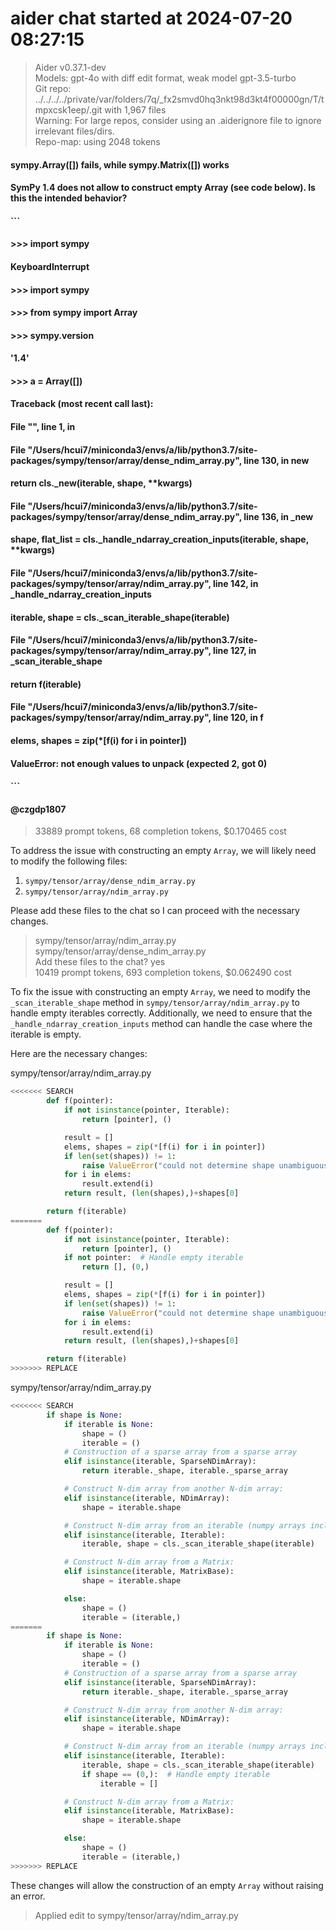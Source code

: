 
# aider chat started at 2024-07-20 08:27:15

> Aider v0.37.1-dev  
> Models: gpt-4o with diff edit format, weak model gpt-3.5-turbo  
> Git repo: ../../../../private/var/folders/7q/_fx2smvd0hq3nkt98d3kt4f00000gn/T/tmpxcsk1eep/.git with 1,967 files  
> Warning: For large repos, consider using an .aiderignore file to ignore irrelevant files/dirs.  
> Repo-map: using 2048 tokens  

#### sympy.Array([]) fails, while sympy.Matrix([]) works  
#### SymPy 1.4 does not allow to construct empty Array (see code below). Is this the intended behavior?  
####   
#### ```  
#### >>> import sympy  
#### KeyboardInterrupt  
#### >>> import sympy  
#### >>> from sympy import Array  
#### >>> sympy.__version__  
#### '1.4'  
#### >>> a = Array([])  
#### Traceback (most recent call last):  
####   File "<stdin>", line 1, in <module>  
####   File "/Users/hcui7/miniconda3/envs/a/lib/python3.7/site-packages/sympy/tensor/array/dense_ndim_array.py", line 130, in __new__  
####     return cls._new(iterable, shape, **kwargs)  
####   File "/Users/hcui7/miniconda3/envs/a/lib/python3.7/site-packages/sympy/tensor/array/dense_ndim_array.py", line 136, in _new  
####     shape, flat_list = cls._handle_ndarray_creation_inputs(iterable, shape, **kwargs)  
####   File "/Users/hcui7/miniconda3/envs/a/lib/python3.7/site-packages/sympy/tensor/array/ndim_array.py", line 142, in _handle_ndarray_creation_inputs  
####     iterable, shape = cls._scan_iterable_shape(iterable)  
####   File "/Users/hcui7/miniconda3/envs/a/lib/python3.7/site-packages/sympy/tensor/array/ndim_array.py", line 127, in _scan_iterable_shape  
####     return f(iterable)  
####   File "/Users/hcui7/miniconda3/envs/a/lib/python3.7/site-packages/sympy/tensor/array/ndim_array.py", line 120, in f  
####     elems, shapes = zip(*[f(i) for i in pointer])  
#### ValueError: not enough values to unpack (expected 2, got 0)  
#### ```  
####   
#### @czgdp1807  
> 33889 prompt tokens, 68 completion tokens, $0.170465 cost  

To address the issue with constructing an empty `Array`, we will likely need to modify the following files:

1. `sympy/tensor/array/dense_ndim_array.py`
2. `sympy/tensor/array/ndim_array.py`

Please add these files to the chat so I can proceed with the necessary changes.

> sympy/tensor/array/ndim_array.py  
> sympy/tensor/array/dense_ndim_array.py  
> Add these files to the chat? yes  
> 10419 prompt tokens, 693 completion tokens, $0.062490 cost  

To fix the issue with constructing an empty `Array`, we need to modify the `_scan_iterable_shape` method in `sympy/tensor/array/ndim_array.py` to handle empty iterables correctly. Additionally, we need to ensure that the `_handle_ndarray_creation_inputs` method can handle the case where the iterable is empty.

Here are the necessary changes:

sympy/tensor/array/ndim_array.py
```python
<<<<<<< SEARCH
        def f(pointer):
            if not isinstance(pointer, Iterable):
                return [pointer], ()

            result = []
            elems, shapes = zip(*[f(i) for i in pointer])
            if len(set(shapes)) != 1:
                raise ValueError("could not determine shape unambiguously")
            for i in elems:
                result.extend(i)
            return result, (len(shapes),)+shapes[0]

        return f(iterable)
=======
        def f(pointer):
            if not isinstance(pointer, Iterable):
                return [pointer], ()
            if not pointer:  # Handle empty iterable
                return [], (0,)

            result = []
            elems, shapes = zip(*[f(i) for i in pointer])
            if len(set(shapes)) != 1:
                raise ValueError("could not determine shape unambiguously")
            for i in elems:
                result.extend(i)
            return result, (len(shapes),)+shapes[0]

        return f(iterable)
>>>>>>> REPLACE
```

sympy/tensor/array/ndim_array.py
```python
<<<<<<< SEARCH
        if shape is None:
            if iterable is None:
                shape = ()
                iterable = ()
            # Construction of a sparse array from a sparse array
            elif isinstance(iterable, SparseNDimArray):
                return iterable._shape, iterable._sparse_array

            # Construct N-dim array from another N-dim array:
            elif isinstance(iterable, NDimArray):
                shape = iterable.shape

            # Construct N-dim array from an iterable (numpy arrays included):
            elif isinstance(iterable, Iterable):
                iterable, shape = cls._scan_iterable_shape(iterable)

            # Construct N-dim array from a Matrix:
            elif isinstance(iterable, MatrixBase):
                shape = iterable.shape

            else:
                shape = ()
                iterable = (iterable,)
=======
        if shape is None:
            if iterable is None:
                shape = ()
                iterable = ()
            # Construction of a sparse array from a sparse array
            elif isinstance(iterable, SparseNDimArray):
                return iterable._shape, iterable._sparse_array

            # Construct N-dim array from another N-dim array:
            elif isinstance(iterable, NDimArray):
                shape = iterable.shape

            # Construct N-dim array from an iterable (numpy arrays included):
            elif isinstance(iterable, Iterable):
                iterable, shape = cls._scan_iterable_shape(iterable)
                if shape == (0,):  # Handle empty iterable
                    iterable = []

            # Construct N-dim array from a Matrix:
            elif isinstance(iterable, MatrixBase):
                shape = iterable.shape

            else:
                shape = ()
                iterable = (iterable,)
>>>>>>> REPLACE
```

These changes will allow the construction of an empty `Array` without raising an error.

> Applied edit to sympy/tensor/array/ndim_array.py  
